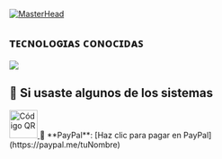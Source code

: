 [![MasterHead](https://i.pinimg.com/originals/77/ca/a3/77caa32884d735d439ade45ba37feaf2.gif)](https://arjuncvinod.github.io)

<h2>ᴛᴇᴄɴᴏʟᴏɢɪᴀꜱ ᴄᴏɴᴏᴄɪᴅᴀꜱ</h2>
<!--tech stack icons-->
<p align="left">
  <a href="https://skillicons.dev">
    <img src="https://skillicons.dev/icons?i=androidstudio,c,cs,cpp,java,php,py,dotnet,css,html,js,vscode,nodejs,mysql,sqlite,windows,aws,azure,github,docker,ai,materialui,sass,unity,visualstudio,postman,eclipse,kali,git,react,powershell,vscode,bash,linux,ps&perline=12" />
  </a>
</p>

<h2>📌 Si usaste algunos de los sistemas</h2>
<p>
  <a href="https://paypal.me/tuNombre">
    <img src="![image](https://github.com/user-attachments/assets/abf61b1f-dd11-4512-a6cb-84143b4d73b8)
" alt="Código QR" width="50" height="50">
  </a>  
  🔹 **PayPal**: [Haz clic para pagar en PayPal](https://paypal.me/tuNombre)
</p>
